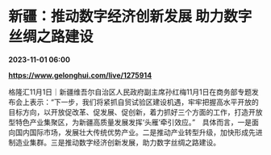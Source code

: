 # 新疆：推动数字经济创新发展 助力数字丝绸之路建设

**2023-11-01 06:00**

**https://www.gelonghui.com/live/1275914**

格隆汇11月1日｜新疆维吾尔自治区人民政府副主席孙红梅11月1日在商务部专题发布会上表示：“下一步，我们将紧抓自贸试验区建设机遇，牢牢把握高水平开放的目标方向，以开放促改革、促发展、促创新，着力抓好三个方面的工作，打造开放型特色产业集聚区，为新疆高质量发展发挥‘头雁’牵引效应。”　具体而言，一是面向国内国际市场，发展壮大传统优势产业。二是推动产业转型升级，加快形成先进制造业集群。三是推动数字经济创新发展，助力数字丝绸之路建设。